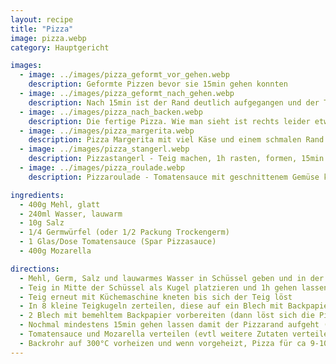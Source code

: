 ```yaml
---
layout: recipe
title: "Pizza"
image: pizza.webp
category: Hauptgericht

images:
  - image: ../images/pizza_geformt_vor_gehen.webp
    description: Geformte Pizzen bevor sie 15min gehen konnten
  - image: ../images/pizza_geformt_nach_gehen.webp
    description: Nach 15min ist der Rand deutlich aufgegangen und der Teig hat einen dicken Rand
  - image: ../images/pizza_nach_backen.webp
    description: Die fertige Pizza. Wie man sieht ist rechts leider etwas Saft rausgeronnen
  - image: ../images/pizza_margerita.webp
    description: Pizza Margerita mit viel Käse und einem schmalen Rand
  - image: ../images/pizza_stangerl.webp
    description: Pizzastangerl - Teig machen, 1h rasten, formen, 15min rasten, etwas Wasser drauf, 10min 250°C (vorgeheizt)
  - image: ../images/pizza_roulade.webp
    description: Pizzaroulade - Tomatensauce mit geschnittenem Gemüse köcheln, verteilen, zusammenrollen, dann bei 250°C 17min ins Rohr. Probleme - beim Rollen wegen warmen Gemüse kleben geblieben, Tomatensauce rinnt raus (evtl weglassen?), am Rand zuviel Teig, oben und unten zu resch (besser zb 200°C 25min?)

ingredients:
  - 400g Mehl, glatt
  - 240ml Wasser, lauwarm
  - 10g Salz
  - 1/4 Germwürfel (oder 1/2 Packung Trockengerm)
  - 1 Glas/Dose Tomatensauce (Spar Pizzasauce)
  - 400g Mozarella

directions:
  - Mehl, Germ, Salz und lauwarmes Wasser in Schüssel geben und in der Küchenmaschine kneten
  - Teig in Mitte der Schüssel als Kugel platzieren und 1h gehen lassen
  - Teig erneut mit Küchemaschine kneten bis sich der Teig löst
  - In 8 kleine Teigkugeln zerteilen, diese auf ein Blech mit Backpapier verteilen und 1h im Backrohr gehen lassen
  - 2 Blech mit bemehltem Backpapier vorbereiten (dann löst sich die Pizza besser und schmeckt leicht "rustikal" auf der Unterseite). Jede Teigkugel zu einer kleinen Pizza formen und auf die 2 Blech verteilen (4 Pizzas pro Blech)
  - Nochmal mindestens 15min gehen lassen damit der Pizzarand aufgeht (hält die Flüssigkeit gut. Man hat reschen Rand und saftiges Inneres)
  - Tomatensauce und Mozarella verteilen (evtl weitere Zutaten verteilen)
  - Backrohr auf 300°C vorheizen und wenn vorgeheizt, Pizza für ca 9-10min ins Backrohr geben
---
```

